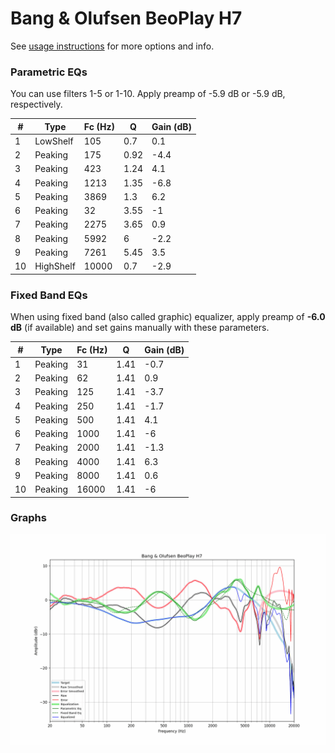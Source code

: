 # Bang & Olufsen BeoPlay H7
See [usage instructions](https://github.com/jaakkopasanen/AutoEq#usage) for more options and info.

### Parametric EQs
You can use filters 1-5 or 1-10. Apply preamp of -5.9 dB or -5.9 dB, respectively.

|   # | Type      |   Fc (Hz) |    Q |   Gain (dB) |
|-----|-----------|-----------|------|-------------|
|   1 | LowShelf  |       105 | 0.7  |         0.1 |
|   2 | Peaking   |       175 | 0.92 |        -4.4 |
|   3 | Peaking   |       423 | 1.24 |         4.1 |
|   4 | Peaking   |      1213 | 1.35 |        -6.8 |
|   5 | Peaking   |      3869 | 1.3  |         6.2 |
|   6 | Peaking   |        32 | 3.55 |        -1   |
|   7 | Peaking   |      2275 | 3.65 |         0.9 |
|   8 | Peaking   |      5992 | 6    |        -2.2 |
|   9 | Peaking   |      7261 | 5.45 |         3.5 |
|  10 | HighShelf |     10000 | 0.7  |        -2.9 |

### Fixed Band EQs
When using fixed band (also called graphic) equalizer, apply preamp of **-6.0 dB** (if available) and set gains manually with these parameters.

|   # | Type    |   Fc (Hz) |    Q |   Gain (dB) |
|-----|---------|-----------|------|-------------|
|   1 | Peaking |        31 | 1.41 |        -0.7 |
|   2 | Peaking |        62 | 1.41 |         0.9 |
|   3 | Peaking |       125 | 1.41 |        -3.7 |
|   4 | Peaking |       250 | 1.41 |        -1.7 |
|   5 | Peaking |       500 | 1.41 |         4.1 |
|   6 | Peaking |      1000 | 1.41 |        -6   |
|   7 | Peaking |      2000 | 1.41 |        -1.3 |
|   8 | Peaking |      4000 | 1.41 |         6.3 |
|   9 | Peaking |      8000 | 1.41 |         0.6 |
|  10 | Peaking |     16000 | 1.41 |        -6   |

### Graphs
![](./Bang%20&%20Olufsen%20BeoPlay%20H7.png)

